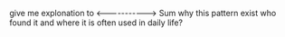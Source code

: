 give me explonation to <-----------> Sum why this pattern exist who found it and where it is often used in daily life?
